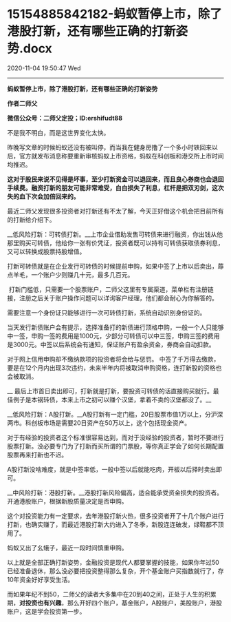 # 15154885842182-蚂蚁暂停上市，除了港股打新，还有哪些正确的打新姿势.docx

2020-11-04 19:50:47 Wed

----

__蚂蚁暂停上市，除了港股打新，还有哪些正确的打新姿势__

__作者二师父__

__微信公众号：二师父定投；ID:ershifudt88__

不是我不明白，而是这世界变化太快。

昨晚写文章的时候蚂蚁还没有被叫停，而当我在健身房撸了一个多小时铁回来以后，官方就发布消息称要重新审核蚂蚁上市资格，蚂蚁在科创板和港交所上市时间均推迟。

__这对于股民来说不见得是坏事，至少打新资金可以退回来，而且良心券商也会退回手续费。融资打新的朋友可能非常难受，白白损失了利息，杠杆是把双刃剑，这次失的血下次会加倍回来的。__

最近二师父发现很多投资者对打新还有不太了解，今天正好借这个机会把目前所有的打新给介绍下。

__低风险打新：可转债打新。__上市企业借助发售可转债来进行融资，你出钱从他那里购买可转债，他给你一张有价凭证，投资者既可以持有可转债获取债券利息，又可以转换成股票持股增值。 

打新可转债就是在企业发行可转债的时候提前申购，如果中签了上市以后卖出，蓐点羊毛，一个账户少则赚几十元，最多几百元。

 打新门槛低，只需要一个股票账户，二师父这里有专属渠道，菜单栏有注册链接，注册之后关于账户操作问题可以详询客户经理，他们都会耐心为你解答的。 

需要注意一个身份证只能够进行一次可转债打新，系统自动识别身份证的。 

当天发行新债账户会有提示，选择准备打的新债进行顶格申购，一般一个人只能够中一签，申购一签的费用是1000元，少部分可转债可以中三签，申购三签的费用是3000元。中签以后系统会有通知，保证账户有盈余资金，券商会自动扣款。

对于网上信用申购却不缴纳款项的投资者将会给与惩罚。 中签了千万得去缴款，要是在12个月内出现3次违约，未来半年内将被取消申购资格，连打新股的资格也会被取消。 

__ 最后上市首日卖出即可，打新就是打新，要投资可转债的话直接购买就行。最佳例子是本钢转债，本来上市之初可以赚个汉堡，拿着不卖的汉堡都没了。__

__低风险打新：A股打新。__A股打新有一定门槛，20日股票市值1万以上，分沪深两市。科创板市场是需要20日资产在50万以上，这个包括现金资产。

对于有经验的投资者这个标准很容易达到，而对于没经验的投资者，暂时不要进行股票打新。没必要专门为了打新而买所谓的门票股，等你真正学会了如何长期配置股票再来打新也不迟。

A股打新没啥难度，就是中签率低，一般中签以后就能吃肉，开板以后择时卖出即可。

__中风险打新：港股打新。__港股打新风险偏高，适合能承受资金损失的投资者。开通港股账户，根据新股质量决定是否申购。

这个对投资能力有一定要求，去年港股打新火热，很多投资者开了十几个账户进行打新，也确实赚了，而最近港股打新大约进入了冬季，新股连连破发，绿鞋都不顶用了。

蚂蚁又出了幺蛾子，最近一段时间慎重申购。

以上就是全部正确打新姿势，金融投资是现代人都要掌握的技能，如果你年过50已经准备退休，那么没必要把投资整得那么复杂，开个基金账户买指数就行了，存10年资金好好享受生活。

而如果年纪不到50，二师父的读者大多集中在20到40之间，正处于人生的积累期，__对投资也有兴趣__，那么开好四个账户，基金账户，A股账户，美股账户，港股账户，这是学会投资第一步。

